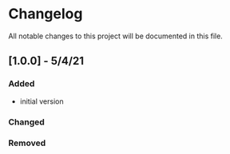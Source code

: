 # Changelog

All notable changes to this project will be documented in this file.

## [1.0.0] - 5/4/21

### Added

- initial version

### Changed

### Removed
